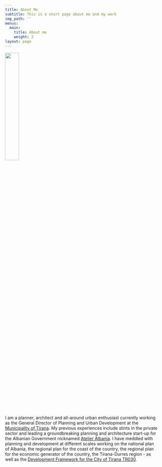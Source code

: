 ```yaml
---
title: About Me
subtitle: This is a short page about me and my work
img_path: ''
menus:
  main:
    title: About me
    weight: 2
layout: page
---
```

<img src="https://joni.baboci.net/images/Joni%20Baboci%20Small%20Official.JPG" width="30%" style="float=left">

I am a planner, architect and all-around urban enthusiast currently working as the General Director of Planning and Urban Development at the [Municipality of Tirana](http://www.tirana.al). My previous experiences include stints in the private sector and leading a groundbreaking planning and architecture start-up for the Albanian Government nicknamed [Atelier Albania](http://planifikimi.gov.al/index.php?id=a1r&L=2). I have meddled with planning and development at different scales working on the national plan of Albania, the regional plan for the coast of the country, the regional plan for the economic generator of the country, the Tirana-Durres region - as well as the [Development Framework for the City of Tirana TR030](https://tirana.al/artikull/plani-i-pergjithshem-vendor).
